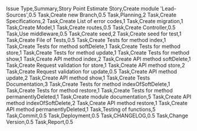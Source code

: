 Issue Type,Summary,Story Point Estimate
Story,Create module 'Lead-Sources',0.5
Task,Create new Branch,0.5
Task,Planning,2
Task,Create Specifications,2
Task,Create List of error codes,1
Task,Create migration,1
Task,Create Model,1
Task,Create routes,0.5
Task,Create Controller,0.5
Task,Use middleware,0.5
Task,Create seed,2
Task,Create seed for test,1
Task,Create File of Tests,0.5
Task,Create Tests for method index,1
Task,Create Tests for method softDelete,1
Task,Create Tests for method store,1
Task,Create Tests for method update,1
Task,Create Tests for method show,1
Task,Create API method index,2
Task,Create API method softDelete,1
Task,Create Request validation for store,1
Task,Create API method store,2
Task,Create Request validation for update,0.5
Task,Create API method update,2
Task,Create API method show,1
Task,Create Tests Documentation,3
Task,Create Tests for method indexOfSoftDelete,1
Task,Create Tests for method restore,1
Task,Create Tests for method permanentlyDeleted,1
Task,Create module documentation,5
Task,Create API method indexOfSoftDelete,2
Task,Create API method restore,1
Task,Create API method permanentlyDeleted,1
Task,Testing of functions,5
Task,Commit,0.5
Task,Deployment,0.5
Task,CHANGELOG,0.5
Task,Change Version,0.5
Task,Report,0.5
